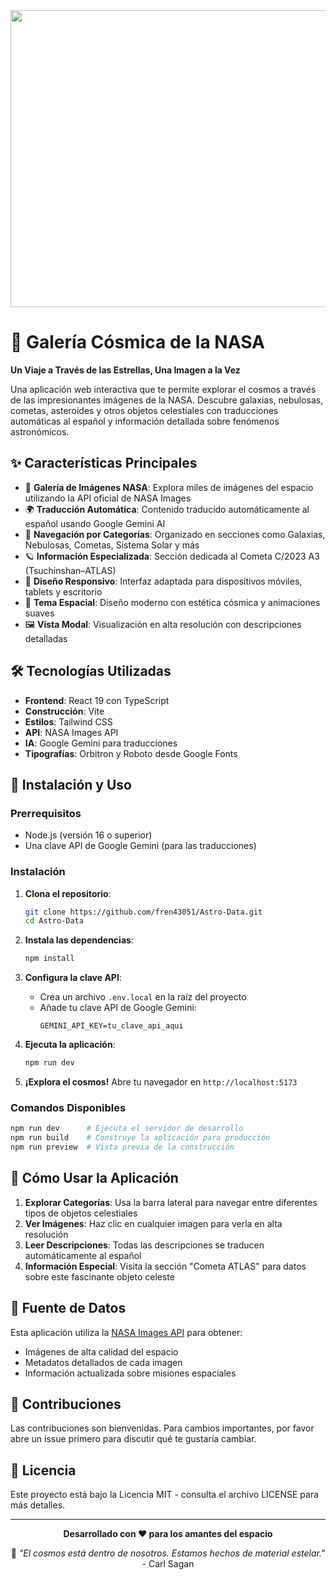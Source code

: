 <div align="center">
<img width="1200" height="475" alt="GHBanner" src="https://github.com/user-attachments/assets/0aa67016-6eaf-458a-adb2-6e31a0763ed6" />
</div>

# 🌌 Galería Cósmica de la NASA

**Un Viaje a Través de las Estrellas, Una Imagen a la Vez**

Una aplicación web interactiva que te permite explorar el cosmos a través de las impresionantes imágenes de la NASA. Descubre galaxias, nebulosas, cometas, asteroides y otros objetos celestiales con traducciones automáticas al español y información detallada sobre fenómenos astronómicos.

## ✨ Características Principales

- 🚀 **Galería de Imágenes NASA**: Explora miles de imágenes del espacio utilizando la API oficial de NASA Images
- 🌍 **Traducción Automática**: Contenido traducido automáticamente al español usando Google Gemini AI
- 📂 **Navegación por Categorías**: Organizado en secciones como Galaxias, Nebulosas, Cometas, Sistema Solar y más
- 🪐 **Información Especializada**: Sección dedicada al Cometa C/2023 A3 (Tsuchinshan–ATLAS) 
- 📱 **Diseño Responsivo**: Interfaz adaptada para dispositivos móviles, tablets y escritorio
- 🌙 **Tema Espacial**: Diseño moderno con estética cósmica y animaciones suaves
- 🖼️ **Vista Modal**: Visualización en alta resolución con descripciones detalladas

## 🛠️ Tecnologías Utilizadas

- **Frontend**: React 19 con TypeScript
- **Construcción**: Vite
- **Estilos**: Tailwind CSS
- **API**: NASA Images API
- **IA**: Google Gemini para traducciones
- **Tipografías**: Orbitron y Roboto desde Google Fonts

## 🚀 Instalación y Uso

### Prerrequisitos
- Node.js (versión 16 o superior)
- Una clave API de Google Gemini (para las traducciones)

### Instalación

1. **Clona el repositorio**:
   ```bash
   git clone https://github.com/fren43051/Astro-Data.git
   cd Astro-Data
   ```

2. **Instala las dependencias**:
   ```bash
   npm install
   ```

3. **Configura la clave API**:
   - Crea un archivo `.env.local` en la raíz del proyecto
   - Añade tu clave API de Google Gemini:
     ```
     GEMINI_API_KEY=tu_clave_api_aqui
     ```

4. **Ejecuta la aplicación**:
   ```bash
   npm run dev
   ```

5. **¡Explora el cosmos!** Abre tu navegador en `http://localhost:5173`

### Comandos Disponibles

```bash
npm run dev      # Ejecuta el servidor de desarrollo
npm run build    # Construye la aplicación para producción
npm run preview  # Vista previa de la construcción
```

## 🌟 Cómo Usar la Aplicación

1. **Explorar Categorías**: Usa la barra lateral para navegar entre diferentes tipos de objetos celestiales
2. **Ver Imágenes**: Haz clic en cualquier imagen para verla en alta resolución
3. **Leer Descripciones**: Todas las descripciones se traducen automáticamente al español
4. **Información Especial**: Visita la sección "Cometa ATLAS" para datos sobre este fascinante objeto celeste

## 📡 Fuente de Datos

Esta aplicación utiliza la [NASA Images API](https://images.nasa.gov/docs/) para obtener:
- Imágenes de alta calidad del espacio
- Metadatos detallados de cada imagen
- Información actualizada sobre misiones espaciales

## 🤝 Contribuciones

Las contribuciones son bienvenidas. Para cambios importantes, por favor abre un issue primero para discutir qué te gustaría cambiar.

## 📄 Licencia

Este proyecto está bajo la Licencia MIT - consulta el archivo LICENSE para más detalles.

---

<div align="center">

**Desarrollado con ❤️ para los amantes del espacio**

🌌 *"El cosmos está dentro de nosotros. Estamos hechos de material estelar."* - Carl Sagan

</div>
